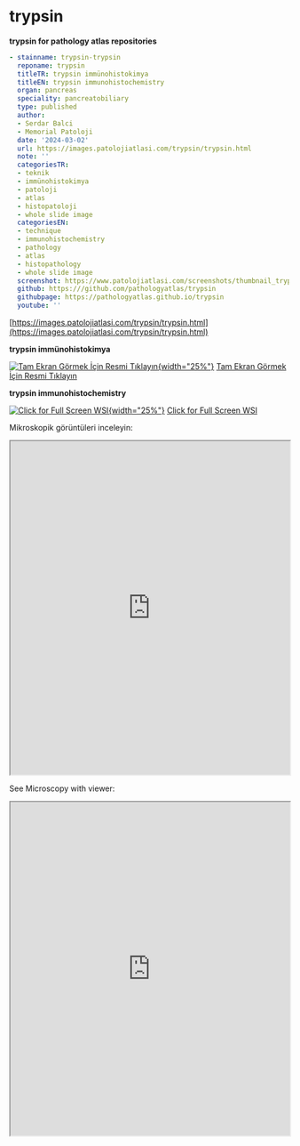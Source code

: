 # trypsin


**trypsin for pathology atlas repositories**




```yaml
- stainname: trypsin-trypsin
  reponame: trypsin
  titleTR: trypsin immünohistokimya
  titleEN: trypsin immunohistochemistry
  organ: pancreas
  speciality: pancreatobiliary
  type: published
  author:
  - Serdar Balci
  - Memorial Patoloji
  date: '2024-03-02'
  url: https://images.patolojiatlasi.com/trypsin/trypsin.html
  note: ''
  categoriesTR:
  - teknik
  - immünohistokimya
  - patoloji
  - atlas
  - histopatoloji
  - whole slide image
  categoriesEN:
  - technique
  - immunohistochemistry
  - pathology
  - atlas
  - histopathology
  - whole slide image
  screenshot: https://www.patolojiatlasi.com/screenshots/thumbnail_trypsin-trypsin.png
  github: https:///github.com/pathologyatlas/trypsin
  githubpage: https://pathologyatlas.github.io/trypsin
  youtube: ''
```




[https://images.patolojiatlasi.com/trypsin/trypsin.html](https://images.patolojiatlasi.com/trypsin/trypsin.html)


**trypsin immünohistokimya**


[![Tam Ekran Görmek İçin Resmi Tıklayın](https://www.patolojiatlasi.com/screenshots/thumbnail_trypsin-trypsin.png){width="25%"}](https://images.patolojiatlasi.com/trypsin/trypsin.html) [Tam Ekran Görmek İçin Resmi Tıklayın](https://images.patolojiatlasi.com/trypsin/trypsin.html)


**trypsin immunohistochemistry**

[![Click for Full Screen WSI](https://www.patolojiatlasi.com/screenshots/thumbnail_trypsin-trypsin.png){width="25%"}](https://images.patolojiatlasi.com/trypsin/trypsin.html) [Click for Full Screen WSI](https://images.patolojiatlasi.com/trypsin/trypsin.html)







Mikroskopik görüntüleri inceleyin:

<iframe src="https://images.patolojiatlasi.com/trypsin/trypsin.html" style="height:600px;width:100%;" data-external="1"></iframe>


See Microscopy with viewer:

<iframe src="https://images.patolojiatlasi.com/trypsin/trypsin.html" style="height:600px;width:100%;" data-external="1"></iframe>



